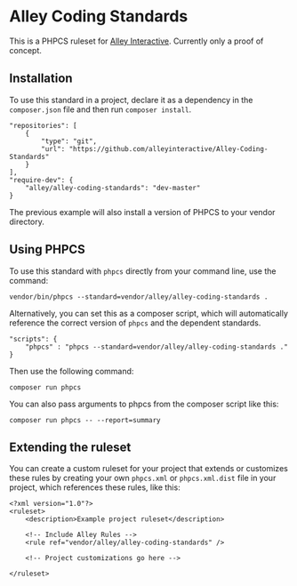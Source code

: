 # Alley Coding Standards

This is a PHPCS ruleset for [Alley Interactive](https://alley.co). Currently only a proof of concept.

## Installation

To use this standard in a project, declare it as a dependency in the `composer.json` file and then run `composer install`.

```
"repositories": [
    {
        "type": "git",
        "url": "https://github.com/alleyinteractive/Alley-Coding-Standards"
    }
],
"require-dev": {
    "alley/alley-coding-standards": "dev-master"
}
```

The previous example will also install a version of PHPCS to your vendor directory.

## Using PHPCS

To use this standard with `phpcs` directly from your command line, use the command:

```
vendor/bin/phpcs --standard=vendor/alley/alley-coding-standards .
```

Alternatively, you can set this as a composer script, which will automatically reference the correct version of `phpcs` and the dependent standards.

```
"scripts": {
    "phpcs" : "phpcs --standard=vendor/alley/alley-coding-standards ."
}
```

Then use the following command:

```
composer run phpcs
```

You can also pass arguments to phpcs from the composer script like this:

```
composer run phpcs -- --report=summary
```

## Extending the ruleset
You can create a custom ruleset for your project that extends or customizes these rules by creating your own  `phpcs.xml` or `phpcs.xml.dist` file in your project, which references these rules, like this:

```
<?xml version="1.0"?>
<ruleset>
	<description>Example project ruleset</description>

    <!-- Include Alley Rules -->
    <rule ref="vendor/alley/alley-coding-standards" />

    <!-- Project customizations go here -->

</ruleset>
```